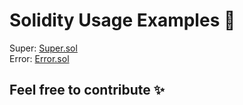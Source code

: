 # Solidity Usage Examples 📝  
Super: [Super.sol](Super.sol)<br>
Error: [Error.sol](Error.sol)

## Feel free to contribute ✨